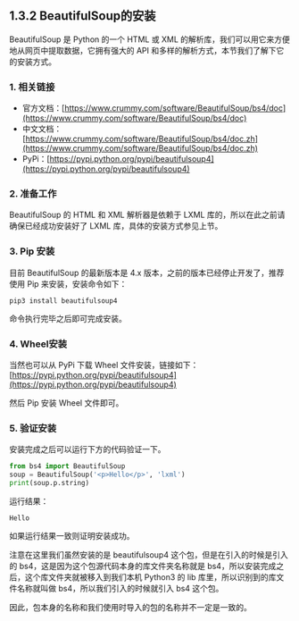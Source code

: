 ## 1.3.2 BeautifulSoup的安装

BeautifulSoup 是 Python 的一个 HTML 或 XML 的解析库，我们可以用它来方便地从网页中提取数据，它拥有强大的 API 和多样的解析方式，本节我们了解下它的安装方式。

### 1. 相关链接

* 官方文档：[https://www.crummy.com/software/BeautifulSoup/bs4/doc](https://www.crummy.com/software/BeautifulSoup/bs4/doc)
* 中文文档：[https://www.crummy.com/software/BeautifulSoup/bs4/doc.zh](https://www.crummy.com/software/BeautifulSoup/bs4/doc.zh)
* PyPi：[https://pypi.python.org/pypi/beautifulsoup4](https://pypi.python.org/pypi/beautifulsoup4)

### 2. 准备工作

BeautifulSoup 的 HTML 和 XML 解析器是依赖于 LXML 库的，所以在此之前请确保已经成功安装好了 LXML 库，具体的安装方式参见上节。

### 3. Pip 安装

目前 BeautifulSoup 的最新版本是 4.x 版本，之前的版本已经停止开发了，推荐使用 Pip 来安装，安装命令如下：

```
pip3 install beautifulsoup4
```

命令执行完毕之后即可完成安装。

### 4. Wheel安装

当然也可以从 PyPi 下载 Wheel 文件安装，链接如下：
[https://pypi.python.org/pypi/beautifulsoup4](https://pypi.python.org/pypi/beautifulsoup4)

然后 Pip 安装 Wheel 文件即可。

### 5. 验证安装

安装完成之后可以运行下方的代码验证一下。

```python
from bs4 import BeautifulSoup
soup = BeautifulSoup('<p>Hello</p>', 'lxml')
print(soup.p.string)
```

运行结果：

```
Hello
```

如果运行结果一致则证明安装成功。

注意在这里我们虽然安装的是 beautifulsoup4 这个包，但是在引入的时候是引入的 bs4，这是因为这个包源代码本身的库文件夹名称就是 bs4，所以安装完成之后，这个库文件夹就被移入到我们本机 Python3 的 lib 库里，所以识别到的库文件名称就叫做 bs4，所以我们引入的时候就引入 bs4 这个包。

因此，包本身的名称和我们使用时导入的包的名称并不一定是一致的。
